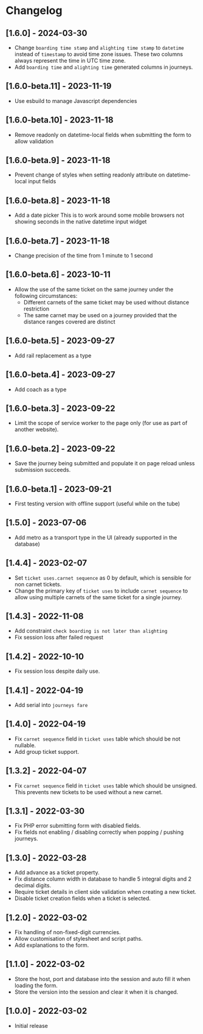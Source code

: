 # Changelog
## [1.6.0] - 2024-03-30
- Change `boarding time stamp` and `alighting time stamp` to `datetime` instead of `timestamp`
  to avoid time zone issues. These two columns always represent the time in UTC time zone.
- Add `boarding time` and `alighting time` generated columns in journeys.

## [1.6.0-beta.11] - 2023-11-19
- Use esbuild to manage Javascript dependencies

## [1.6.0-beta.10] - 2023-11-18
- Remove readonly on datetime-local fields when submitting the form to allow validation

## [1.6.0-beta.9] - 2023-11-18
- Prevent change of styles when setting readonly attribute on datetime-local input fields

## [1.6.0-beta.8] - 2023-11-18
- Add a date picker
  This is to work around some mobile browsers not showing seconds in the native datetime input widget  

## [1.6.0-beta.7] - 2023-11-18
 - Change precision of the time from 1 minute to 1 second

## [1.6.0-beta.6] - 2023-10-11
 - Allow the use of the same ticket on the same journey under the following circumstances:
   - Different carnets of the same ticket may be used without distance restriction
   - The same carnet may be used on a journey provided that the distance ranges covered are distinct

## [1.6.0-beta.5] - 2023-09-27
 - Add rail replacement as a type

## [1.6.0-beta.4] - 2023-09-27
 - Add coach as a type

## [1.6.0-beta.3] - 2023-09-22
 - Limit the scope of service worker to the page only (for use as part of another website).

## [1.6.0-beta.2] - 2023-09-22
 - Save the journey being submitted and populate it on page reload unless submission succeeds.

## [1.6.0-beta.1] - 2023-09-21
 - First testing version with offline support (useful while on the tube)

## [1.5.0] - 2023-07-06
 - Add metro as a transport type in the UI (already supported in the database)

## [1.4.4] - 2023-02-07
 - Set `ticket uses.carnet sequence` as 0 by default, which is sensible for
   non carnet tickets.
 - Change the primary key of `ticket uses` to include `carnet sequence` to
   allow using multiple carnets of the same ticket for a single journey.

## [1.4.3] - 2022-11-08
 - Add constraint `check boarding is not later than alighting`
 - Fix session loss after failed request

## [1.4.2] - 2022-10-10
 - Fix session loss despite daily use.

## [1.4.1] - 2022-04-19
 - Add serial into `journeys fare`

## [1.4.0] - 2022-04-19
 - Fix `carnet sequence` field in `ticket uses` table which should be not nullable.
 - Add group ticket support.

## [1.3.2] - 2022-04-07
 - Fix `carnet sequence` field in `ticket uses` table which should be unsigned.
   This prevents new tickets to be used without a new carnet.

## [1.3.1] - 2022-03-30
 - Fix PHP error submitting form with disabled fields.
 - Fix fields not enabling / disabling correctly when popping / pushing journeys.

## [1.3.0] - 2022-03-28
 - Add advance as a ticket property.
 - Fix distance column width in database to handle 5 integral digits and 2 decimal digits.
 - Require ticket details in client side validation when creating a new ticket.
 - Disable ticket creation fields when a ticket is selected.

## [1.2.0] - 2022-03-02
 - Fix handling of non-fixed-digit currencies.
 - Allow customisation of stylesheet and script paths.
 - Add explanations to the form.

## [1.1.0] - 2022-03-02
 - Store the host, port and database into the session and auto fill it when loading the form.
 - Store the version into the session and clear it when it is changed.

## [1.0.0] - 2022-03-02
- Initial release
